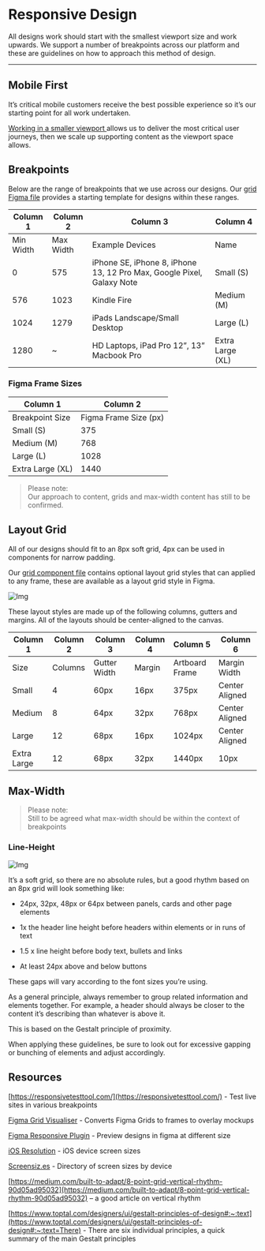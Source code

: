 
# Responsive Design

All designs work should start with the smallest viewport size and work upwards. We support a number of breakpoints across our platform and these are guidelines on how to approach this method of design.

---

## Mobile First

It’s critical mobile customers receive the best possible experience so it’s our starting point for all work undertaken.

[Working in a smaller viewport ]()allows us to deliver the most critical user journeys, then we scale up supporting content as the viewport space allows.

## Breakpoints

Below are the range of breakpoints that we use across our designs. Our [grid Figma file](https://www.figma.com/file/QE34vuB1YzPjps85hIKANa/Grid?node-id=0%3A1&viewport=363%2C206%2C0.23) provides a starting template for designs within these ranges.

  
| Column 1 | Column 2 | Column 3 | Column 4 |  
| --- | --- | --- | --- |  
| Min Width | Max Width | Example Devices | Name |  
| 0 | 575 | iPhone SE, iPhone 8, iPhone 13, 12 Pro Max, Google Pixel, Galaxy Note | Small (S) |  
| 576 | 1023 |  Kindle Fire | Medium (M) |  
| 1024 | 1279 | iPads Landscape/Small Desktop | Large (L) |  
| 1280 | ~ | HD Laptops, iPad Pro 12”, 13” Macbook Pro | Extra Large (XL) |  


### Figma Frame Sizes

  
| Column 1 | Column 2 |  
| --- | --- |  
| Breakpoint Size | Figma Frame Size (px) |  
| Small (S) | 375 |  
| Medium (M) | 768 |  
| Large (L) | 1028 |  
| Extra Large (XL) | 1440 |  


> Please note:  
> Our approach to content, grids and max-width content has still to be confirmed.

## Layout Grid

All of our designs should fit to an 8px soft grid, 4px can be used in components for narrow padding.

Our [grid component file](https://www.figma.com/file/QE34vuB1YzPjps85hIKANa/Web-Grid) contains optional layout grid styles that can applied to any frame, these are available as a layout grid style in Figma.

![Img](https://studio-assets.supernova.io/design-systems/16150/71be2e1e-daf9-45b2-94fd-cacf129e0356.png?Expires=1980201600&Policy=eyJTdGF0ZW1lbnQiOlt7IlJlc291cmNlIjoiaHR0cHM6Ly9zdHVkaW8tYXNzZXRzLnN1cGVybm92YS5pby9kZXNpZ24tc3lzdGVtcy8xNjE1MC83MWJlMmUxZS1kYWY5LTQ1YjItOTRmZC1jYWNmMTI5ZTAzNTYucG5nIiwiQ29uZGl0aW9uIjp7IkRhdGVMZXNzVGhhbiI6eyJBV1M6RXBvY2hUaW1lIjoxOTgwMjAxNjAwfX19XX0_&Signature=R3KlKDERcDT0uhyva9XTiXh7AJMDtk7pX4jCeTiAoneaQOtCM~lwv4eqpRpxIyN21~NuL7o2ro562y6prh9-19MWV~RXyItOqVIq32x55o8XIEmKh3hJ~gAyRdN1lbY8F1tlC1p-3comWnMBJvuGmUIIJ6VEmVyoLEzkkYkN4lXerfbW9ftjQYTMAOVBm-KC7MmVR6EVGqXb8QolTVcIDV5oiZDRgEUKFWLzL~hgLHt2KKWog-oIeqBMie70zsMuw98hWuga9GhTwBd5XkdgFULiRASzcBs62dP14TvbJr6-rtADaldCZJTlMJ2-Djugp55YMAcT9RbiG0d5kuRnPw__&Key-Pair-Id=APKAJGK34LCCAUR7N6LA)

These layout styles are made up of the following columns, gutters and margins. All of the layouts should be center-aligned to the canvas.

  
| Column 1 | Column 2 | Column 3 | Column 4 | Column 5 | Column 6 |  
| --- | --- | --- | --- | --- | --- |  
| Size | Columns | Gutter Width | Margin | Artboard Frame | Margin Width |  
| Small | 4 | 60px | 16px | 375px | Center Aligned |  
| Medium | 8 | 64px | 32px | 768px | Center Aligned |  
| Large | 12 | 68px | 16px | 1024px | Center Aligned |  
| Extra Large | 12 | 68px | 32px | 1440px | 10px |  


## Max-Width

> Please note:  
> Still to be agreed what max-width should be within the context of breakpoints

### Line-Height

![Img](https://studio-assets.supernova.io/design-systems/16150/351b7d20-872f-4bbd-b867-4dc4fba2feda.png?Expires=1980201600&Policy=eyJTdGF0ZW1lbnQiOlt7IlJlc291cmNlIjoiaHR0cHM6Ly9zdHVkaW8tYXNzZXRzLnN1cGVybm92YS5pby9kZXNpZ24tc3lzdGVtcy8xNjE1MC8zNTFiN2QyMC04NzJmLTRiYmQtYjg2Ny00ZGM0ZmJhMmZlZGEucG5nIiwiQ29uZGl0aW9uIjp7IkRhdGVMZXNzVGhhbiI6eyJBV1M6RXBvY2hUaW1lIjoxOTgwMjAxNjAwfX19XX0_&Signature=alwXymdO3QGNxt2XSoxKpzwfTeAJ5StSkBIZ97JMSpzGIh4S5p7gxaNk5wmr1u-sUGWL735-gxkC8jbtC7mj1GgOxzWk0r882Lc2nSxZYHQSQUqy~3t0UvLuazyEVe-lBQOCGIPEuj~KBf5xrq2zq4cLaTOyQoiBRvnbod3AlUl8FNPkmMrS~3gyXS~-K4NlgnHLvC~Oq-UuUnaqQTWTnUuG-wSVs89Sbo4ZguH2H8bA4DdnrdEUAY9ZJlz2ofNMMng4fapHChAqOfJ6LFeIesheQ-5QnKch70Eq-9KkeVYsNPhNjtqrrxTDSzSJLBJObqMJE4oFL7gixOT~UV37Yw__&Key-Pair-Id=APKAJGK34LCCAUR7N6LA)

It’s a soft grid, so there are no absolute rules, but a good rhythm based on an 8px grid will look something like:

- 24px, 32px, 48px or 64px between panels, cards and other page elements

- 1x the header line height before headers within elements or in runs of text

- 1.5 x line height before body text, bullets and links

- At least 24px above and below buttons

These gaps will vary according to the font sizes you’re using.

As a general principle, always remember to group related information and elements together. For example, a header should always be closer to the content it’s describing than whatever is above it.

This is based on the Gestalt principle of proximity.

When applying these guidelines, be sure to look out for excessive gapping or bunching of elements and adjust accordingly.

## Resources

[https://responsivetesttool.com/](https://responsivetesttool.com/) - Test live sites in various breakpoints

[Figma Grid Visualiser](https://www.figma.com/community/plugin/831003768229656707/Layout-Grid-Visualizer) - Converts Figma Grids to frames to overlay mockups

[Figma Responsive Plugin](https://www.notion.so/Responsive-Design-759f5be5df014dff93a8a4aa1d10ba2a) - Preview designs in figma at different size

[iOS Resolution](https://www.ios-resolution.com/) - iOS device screen sizes

[Screensiz.es](http://Screensiz.es) - Directory of screen sizes by device

[https://medium.com/built-to-adapt/8-point-grid-vertical-rhythm-90d05ad95032](https://medium.com/built-to-adapt/8-point-grid-vertical-rhythm-90d05ad95032) – a good article on vertical rhythm

[https://www.toptal.com/designers/ui/gestalt-principles-of-design#:~:text](https://www.toptal.com/designers/ui/gestalt-principles-of-design#:~:text=There) - There are six individual principles, a quick summary of the main Gestalt principles